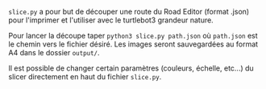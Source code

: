 `slice.py` a pour but de découper une route du Road Editor (format .json) pour l'imprimer et l'utiliser avec le turtlebot3 grandeur nature.

Pour lancer la découpe taper `python3 slice.py path.json` où `path.json` est le chemin vers le fichier désiré. Les images seront sauvegardées au format A4 dans le dossier `output/`.

Il est possible de changer certain paramètres (couleurs, échelle, etc...) du slicer directement en haut du fichier `slice.py`.